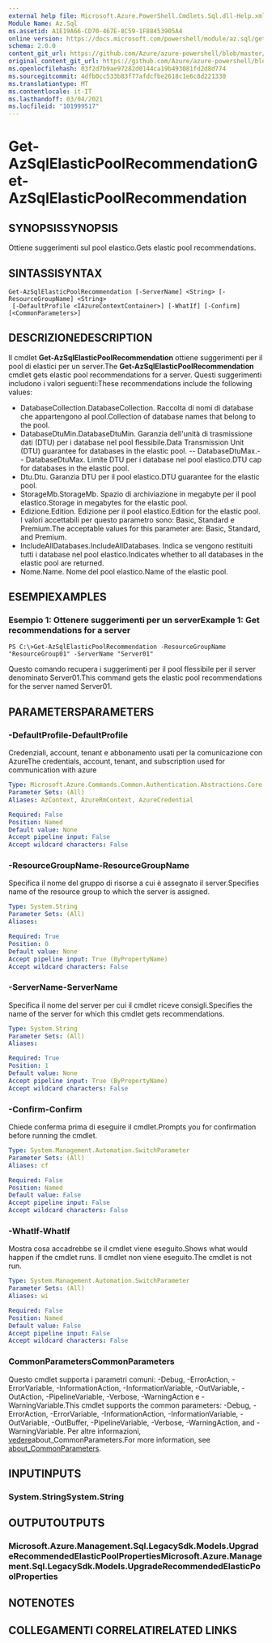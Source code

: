 ```yaml
---
external help file: Microsoft.Azure.PowerShell.Cmdlets.Sql.dll-Help.xml
Module Name: Az.Sql
ms.assetid: A1E19A66-CD70-467E-8C59-1F88453905A4
online version: https://docs.microsoft.com/powershell/module/az.sql/get-azsqlelasticpoolrecommendation
schema: 2.0.0
content_git_url: https://github.com/Azure/azure-powershell/blob/master/src/Sql/Sql/help/Get-AzSqlElasticPoolRecommendation.md
original_content_git_url: https://github.com/Azure/azure-powershell/blob/master/src/Sql/Sql/help/Get-AzSqlElasticPoolRecommendation.md
ms.openlocfilehash: 03f2d7b9ae97282d0144ca19b493081fd2d8d774
ms.sourcegitcommit: 4dfb0cc533b83f77afdcfbe2618c1e6c8d221330
ms.translationtype: MT
ms.contentlocale: it-IT
ms.lasthandoff: 03/04/2021
ms.locfileid: "101999517"
---
```

# <span data-ttu-id="6f593-101">Get-AzSqlElasticPoolRecommendation</span><span class="sxs-lookup"><span data-stu-id="6f593-101">Get-AzSqlElasticPoolRecommendation</span></span>

## <span data-ttu-id="6f593-102">SYNOPSIS</span><span class="sxs-lookup"><span data-stu-id="6f593-102">SYNOPSIS</span></span>
<span data-ttu-id="6f593-103">Ottiene suggerimenti sul pool elastico.</span><span class="sxs-lookup"><span data-stu-id="6f593-103">Gets elastic pool recommendations.</span></span>

## <span data-ttu-id="6f593-104">SINTASSI</span><span class="sxs-lookup"><span data-stu-id="6f593-104">SYNTAX</span></span>

```
Get-AzSqlElasticPoolRecommendation [-ServerName] <String> [-ResourceGroupName] <String>
 [-DefaultProfile <IAzureContextContainer>] [-WhatIf] [-Confirm] [<CommonParameters>]
```

## <span data-ttu-id="6f593-105">DESCRIZIONE</span><span class="sxs-lookup"><span data-stu-id="6f593-105">DESCRIPTION</span></span>
<span data-ttu-id="6f593-106">Il cmdlet **Get-AzSqlElasticPoolRecommendation** ottiene suggerimenti per il pool di elastici per un server.</span><span class="sxs-lookup"><span data-stu-id="6f593-106">The **Get-AzSqlElasticPoolRecommendation** cmdlet gets elastic pool recommendations for a server.</span></span>
<span data-ttu-id="6f593-107">Questi suggerimenti includono i valori seguenti:</span><span class="sxs-lookup"><span data-stu-id="6f593-107">These recommendations include the following values:</span></span>
- <span data-ttu-id="6f593-108">DatabaseCollection.</span><span class="sxs-lookup"><span data-stu-id="6f593-108">DatabaseCollection.</span></span> <span data-ttu-id="6f593-109">Raccolta di nomi di database che appartengono al pool.</span><span class="sxs-lookup"><span data-stu-id="6f593-109">Collection of database names that belong to the pool.</span></span> 
- <span data-ttu-id="6f593-110">DatabaseDtuMin.</span><span class="sxs-lookup"><span data-stu-id="6f593-110">DatabaseDtuMin.</span></span> <span data-ttu-id="6f593-111">Garanzia dell'unità di trasmissione dati (DTU) per i database nel pool flessibile.</span><span class="sxs-lookup"><span data-stu-id="6f593-111">Data Transmission Unit (DTU) guarantee for databases in the elastic pool.</span></span> 
 <span data-ttu-id="6f593-112">-- DatabaseDtuMax.</span><span class="sxs-lookup"><span data-stu-id="6f593-112">-- DatabaseDtuMax.</span></span> <span data-ttu-id="6f593-113">Limite DTU per i database nel pool elastico.</span><span class="sxs-lookup"><span data-stu-id="6f593-113">DTU cap for databases in the elastic pool.</span></span> 
- <span data-ttu-id="6f593-114">Dtu.</span><span class="sxs-lookup"><span data-stu-id="6f593-114">Dtu.</span></span> <span data-ttu-id="6f593-115">Garanzia DTU per il pool elastico.</span><span class="sxs-lookup"><span data-stu-id="6f593-115">DTU guarantee for the elastic pool.</span></span> 
- <span data-ttu-id="6f593-116">StorageMb.</span><span class="sxs-lookup"><span data-stu-id="6f593-116">StorageMb.</span></span> <span data-ttu-id="6f593-117">Spazio di archiviazione in megabyte per il pool elastico.</span><span class="sxs-lookup"><span data-stu-id="6f593-117">Storage in megabytes for the elastic pool.</span></span> 
- <span data-ttu-id="6f593-118">Edizione.</span><span class="sxs-lookup"><span data-stu-id="6f593-118">Edition.</span></span> <span data-ttu-id="6f593-119">Edizione per il pool elastico.</span><span class="sxs-lookup"><span data-stu-id="6f593-119">Edition for the elastic pool.</span></span> <span data-ttu-id="6f593-120">I valori accettabili per questo parametro sono: Basic, Standard e Premium.</span><span class="sxs-lookup"><span data-stu-id="6f593-120">The acceptable values for this parameter are: Basic, Standard, and Premium.</span></span> 
- <span data-ttu-id="6f593-121">IncludeAllDatabases.</span><span class="sxs-lookup"><span data-stu-id="6f593-121">IncludeAllDatabases.</span></span> <span data-ttu-id="6f593-122">Indica se vengono restituiti tutti i database nel pool elastico.</span><span class="sxs-lookup"><span data-stu-id="6f593-122">Indicates whether to all databases in the elastic pool are returned.</span></span> 
- <span data-ttu-id="6f593-123">Nome.</span><span class="sxs-lookup"><span data-stu-id="6f593-123">Name.</span></span> <span data-ttu-id="6f593-124">Nome del pool elastico.</span><span class="sxs-lookup"><span data-stu-id="6f593-124">Name of the elastic pool.</span></span>

## <span data-ttu-id="6f593-125">ESEMPI</span><span class="sxs-lookup"><span data-stu-id="6f593-125">EXAMPLES</span></span>

### <span data-ttu-id="6f593-126">Esempio 1: Ottenere suggerimenti per un server</span><span class="sxs-lookup"><span data-stu-id="6f593-126">Example 1: Get recommendations for a server</span></span>
```
PS C:\>Get-AzSqlElasticPoolRecommendation -ResourceGroupName "ResourceGroup01" -ServerName "Server01"
```

<span data-ttu-id="6f593-127">Questo comando recupera i suggerimenti per il pool flessibile per il server denominato Server01.</span><span class="sxs-lookup"><span data-stu-id="6f593-127">This command gets the elastic pool recommendations for the server named Server01.</span></span>

## <span data-ttu-id="6f593-128">PARAMETERS</span><span class="sxs-lookup"><span data-stu-id="6f593-128">PARAMETERS</span></span>

### <span data-ttu-id="6f593-129">-DefaultProfile</span><span class="sxs-lookup"><span data-stu-id="6f593-129">-DefaultProfile</span></span>
<span data-ttu-id="6f593-130">Credenziali, account, tenant e abbonamento usati per la comunicazione con Azure</span><span class="sxs-lookup"><span data-stu-id="6f593-130">The credentials, account, tenant, and subscription used for communication with azure</span></span>

```yaml
Type: Microsoft.Azure.Commands.Common.Authentication.Abstractions.Core.IAzureContextContainer
Parameter Sets: (All)
Aliases: AzContext, AzureRmContext, AzureCredential

Required: False
Position: Named
Default value: None
Accept pipeline input: False
Accept wildcard characters: False
```

### <span data-ttu-id="6f593-131">-ResourceGroupName</span><span class="sxs-lookup"><span data-stu-id="6f593-131">-ResourceGroupName</span></span>
<span data-ttu-id="6f593-132">Specifica il nome del gruppo di risorse a cui è assegnato il server.</span><span class="sxs-lookup"><span data-stu-id="6f593-132">Specifies name of the resource group to which the server is assigned.</span></span>

```yaml
Type: System.String
Parameter Sets: (All)
Aliases:

Required: True
Position: 0
Default value: None
Accept pipeline input: True (ByPropertyName)
Accept wildcard characters: False
```

### <span data-ttu-id="6f593-133">-ServerName</span><span class="sxs-lookup"><span data-stu-id="6f593-133">-ServerName</span></span>
<span data-ttu-id="6f593-134">Specifica il nome del server per cui il cmdlet riceve consigli.</span><span class="sxs-lookup"><span data-stu-id="6f593-134">Specifies the name of the server for which this cmdlet gets recommendations.</span></span>

```yaml
Type: System.String
Parameter Sets: (All)
Aliases:

Required: True
Position: 1
Default value: None
Accept pipeline input: True (ByPropertyName)
Accept wildcard characters: False
```

### <span data-ttu-id="6f593-135">-Confirm</span><span class="sxs-lookup"><span data-stu-id="6f593-135">-Confirm</span></span>
<span data-ttu-id="6f593-136">Chiede conferma prima di eseguire il cmdlet.</span><span class="sxs-lookup"><span data-stu-id="6f593-136">Prompts you for confirmation before running the cmdlet.</span></span>

```yaml
Type: System.Management.Automation.SwitchParameter
Parameter Sets: (All)
Aliases: cf

Required: False
Position: Named
Default value: False
Accept pipeline input: False
Accept wildcard characters: False
```

### <span data-ttu-id="6f593-137">-WhatIf</span><span class="sxs-lookup"><span data-stu-id="6f593-137">-WhatIf</span></span>
<span data-ttu-id="6f593-138">Mostra cosa accadrebbe se il cmdlet viene eseguito.</span><span class="sxs-lookup"><span data-stu-id="6f593-138">Shows what would happen if the cmdlet runs.</span></span>
<span data-ttu-id="6f593-139">Il cmdlet non viene eseguito.</span><span class="sxs-lookup"><span data-stu-id="6f593-139">The cmdlet is not run.</span></span>

```yaml
Type: System.Management.Automation.SwitchParameter
Parameter Sets: (All)
Aliases: wi

Required: False
Position: Named
Default value: False
Accept pipeline input: False
Accept wildcard characters: False
```

### <span data-ttu-id="6f593-140">CommonParameters</span><span class="sxs-lookup"><span data-stu-id="6f593-140">CommonParameters</span></span>
<span data-ttu-id="6f593-141">Questo cmdlet supporta i parametri comuni: -Debug, -ErrorAction, -ErrorVariable, -InformationAction, -InformationVariable, -OutVariable, -OutAction, -PipelineVariable, -Verbose, -WarningAction e -WarningVariable.</span><span class="sxs-lookup"><span data-stu-id="6f593-141">This cmdlet supports the common parameters: -Debug, -ErrorAction, -ErrorVariable, -InformationAction, -InformationVariable, -OutVariable, -OutBuffer, -PipelineVariable, -Verbose, -WarningAction, and -WarningVariable.</span></span> <span data-ttu-id="6f593-142">Per altre informazioni, [vedere](http://go.microsoft.com/fwlink/?LinkID=113216)about_CommonParameters.</span><span class="sxs-lookup"><span data-stu-id="6f593-142">For more information, see [about_CommonParameters](http://go.microsoft.com/fwlink/?LinkID=113216).</span></span>

## <span data-ttu-id="6f593-143">INPUT</span><span class="sxs-lookup"><span data-stu-id="6f593-143">INPUTS</span></span>

### <span data-ttu-id="6f593-144">System.String</span><span class="sxs-lookup"><span data-stu-id="6f593-144">System.String</span></span>

## <span data-ttu-id="6f593-145">OUTPUT</span><span class="sxs-lookup"><span data-stu-id="6f593-145">OUTPUTS</span></span>

### <span data-ttu-id="6f593-146">Microsoft.Azure.Management.Sql.LegacySdk.Models.UpgradeRecommendedElasticPoolProperties</span><span class="sxs-lookup"><span data-stu-id="6f593-146">Microsoft.Azure.Management.Sql.LegacySdk.Models.UpgradeRecommendedElasticPoolProperties</span></span>

## <span data-ttu-id="6f593-147">NOTE</span><span class="sxs-lookup"><span data-stu-id="6f593-147">NOTES</span></span>

## <span data-ttu-id="6f593-148">COLLEGAMENTI CORRELATI</span><span class="sxs-lookup"><span data-stu-id="6f593-148">RELATED LINKS</span></span>
